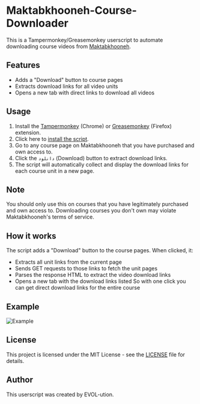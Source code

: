 # Maktabkhooneh-Course-Downloader
This is a Tampermonkey/Greasemonkey userscript to automate downloading course videos from [Maktabkhooneh](https://maktabkhooneh.org/).

## Features

- Adds a "Download" button to course pages
- Extracts download links for all video units
- Opens a new tab with direct links to download all videos

## Usage

1. Install the [Tampermonkey](https://www.tampermonkey.net/) (Chrome) or [Greasemonkey](https://www.greasespot.net/) (Firefox) extension.
2. Click here to [install the script](https://github.com/EVOL-ution/Maktabkhooneh-Course-Downloader/raw/main/Maktabkhooneh_Course_Downloader.user.js).
3. Go to any course page on Maktabkhooneh that you have purchased and own access to.
4. Click the `دانلود` (Download) button to extract download links.
5. The script will automatically collect and display the download links for each course unit in a new page.

## Note

You should only use this on courses that you have legitimately purchased and own access to. Downloading courses you don't own may violate Maktabkhooneh's terms of service.

## How it works

The script adds a "Download" button to the course pages. When clicked, it:

- Extracts all unit links from the current page
- Sends GET requests to those links to fetch the unit pages
- Parses the response HTML to extract the video download links
- Opens a new tab with the download links listed
So with one click you can get direct download links for the entire course

## Example

![Example](https://github.com/EVOL-ution/Maktabkhooneh-Course-Downloader/assets/81646149/b4dceb90-0beb-4563-a2d1-bedb15860cd9)

## License

This project is licensed under the MIT License - see the [LICENSE](https://github.com/EVOL-ution/Maktabkhooneh-Course-Downloader/blob/main/LICENSE) file for details.


## Author

This userscript was created by EVOL-ution.

